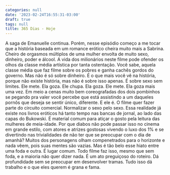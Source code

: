 ```yaml
---
categories: null
date: '2023-02-24T16:55:31-03:00'
draft: true
tags: null
title: 365 Dias - Hoje
---
```


A saga de Emanuelle continua. Porém, nesse episódio começo a me tocar que a história baseada em um romance erótico cheira muito mais a Sabrina. Cheiro de orgasmos múltiplos de uma mulher envolta de muito sexo, dinheiro, poder e álcool. A vida dos milionários neste filme pode ofender os olhos da classe média artística por tanta ostentação. Você sabe, aquela classe média que faz filme sobre os pobres e ganha cachês gordos do governo. Mas não é só sobre dinheiro. É o que mais você vê na história, porque não existe história, mas não é sobre isso apenas. É sobre sexo sem limites. Ele mete. Ela goza. Ele chupa. Ela goza. Ele mete. Ela goza mais uma vez. Em meio a cenas muito bem coreografadas dos dois pombinhos se pegando pra valer você percebe que está assistindo a um daqueles pornôs que deseja se sentir único, diferente. E ele é. O filme quer fazer parte do circuito comercial. Normalizar o sexo pelo sexo. Essa realidade já existe nos livros eróticos há tanto tempo nas bancas de jornal, ao lado das capas do Bukowski. É material comum para atiçar o gosto pela leitura das mulheres de meia-idade. Por que diabos não pode passar isso no cinema em grande estilo, com atores e atrizes gostosas vivendo o luxo dos 1% e se divertindo nas trivialidades de não ter que se preocupar com o dia de amanhã? Muitos dos personagens olham compenetrados para o horizonte e nada vêem, pois suas mentes são vazias. Mas é tão belo esse hiato entre uma foda e outra. É lugar comum. Todo filme faz isso, mesmo que sem foda, e a maioria não quer dizer nada. É um ato preguiçoso do roteiro. Dá profundidade sem se preocupar em desenvolver tramas. Tudo isso dá trabalho e o que eles querem é grana e fama.